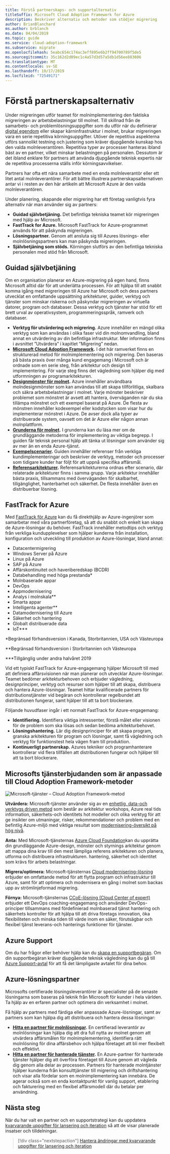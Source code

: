 ```yaml
---
title: Förstå partnerskaps- och supportalternativ
titleSuffix: Microsoft Cloud Adoption Framework for Azure
description: Beskriver alternativ och metoder som stödjer migrering
author: BrianBlanchard
ms.author: brblanch
ms.date: 04/04/2019
ms.topic: guide
ms.service: cloud-adoption-framework
ms.subservice: migrate
ms.openlocfilehash: 5eabc654c174ac3eff895e6b2ff94700789f5de5
ms.sourcegitcommit: 35c162d2d09ec1c4a57d3d57a5db1d56ee883806
ms.translationtype: MT
ms.contentlocale: sv-SE
ms.lasthandoff: 10/17/2019
ms.locfileid: "72549171"
---
```

# <a name="understand-partnership-options"></a>Förstå partnerskapsalternativ

Under migreringen utför teamet för molnimplementering den faktiska migreringen av arbetsbelastningar till molnet. Till skillnad från de samarbets- och problemlösningsuppgifter som du utför när du definierar [digital egendom](../../../digital-estate/index.md) eller skapar kärninfrastruktur i molnet, brukar migreringen vara en serie repetitiva körningsuppgifter. Utöver de repetitiva aspekterna utförs sannolikt testning och justering som kräver djupgående kunskap hos den valda molnleverantören. Repetitiva typer av processer hanteras ibland bäst av en partner, vilket minskar belastningen på personalen. Dessutom är det ibland enklare för partners att använda djupgående teknisk expertis när de repetitiva processerna ställs inför körningsavvikelser.

Partners har ofta ett nära samarbete med en enda molnleverantör eller ett litet antal molnleverantörer. För att bättre illustrera partnerskapsalternativen antar vi i resten av den här artikeln att Microsoft Azure är den valda molnleverantören.

Under planering, skapande eller migrering har ett företag vanligtvis fyra alternativ när man använder sig av partners:

- **Guidad självbetjäning.** Det befintliga tekniska teamet kör migreringen med hjälp av Microsoft.
- **FastTrack for Azure.** Microsoft FastTrack for Azure-programmet används för att påskynda migreringen.
- **Lösningspartner.** Genom att ansluta sig till Azures lösnings- eller molnlösningspartners kan man påskynda migreringen.
- **Självbetjäning som stöds.** Körningen slutförs av den befintliga tekniska personalen med stöd från Microsoft.

## <a name="guided-self-service"></a>Guidad självbetjäning

Om en organisation planerar en Azure-migrering på egen hand, finns Microsoft alltid där för att underlätta processen. För att hjälpa till att snabbt komma igång med migreringen till Azure har Microsoft och dess partners utvecklat en omfattande uppsättning arkitekturer, guider, verktyg och tjänster som minskar riskerna och påskyndar migreringen av virtuella datorer, program och databaser. Dessa verktyg och tjänster har stöd för ett brett urval av operativsystem, programmeringsspråk, ramverk och databaser.

- **Verktyg för utvärdering och migrering.** Azure innehåller en mängd olika verktyg som kan användas i olika faser vid din molnomvandling, bland annat en utvärdering av din befintliga infrastruktur. Mer information finns i avsnittet ”Utvärdera” i kapitlet ”Migrering” nedan.
- **[Microsoft Cloud Adoption Framework](../../index.md).** I det här ramverket finns en strukturerad metod för molnimplementering och migrering. Den baseras på bästa praxis över många kund engagemang i Microsoft och är ordnade som en serie steg, från arkitektur och design till implementering. För varje steg finns det vägledning som hjälper dig med utformningen av programarkitekturen.
- **[Designmönster för molnet](https://docs.microsoft.com/azure/architecture/patterns).** Azure innehåller användbara molndesignmönster som kan användas till att skapa tillförlitliga, skalbara och säkra arbetsbelastningar i molnet. Varje mönster beskriver problemet som mönstret är avsett att hantera, överväganden när du ska tillämpa mönstret och ett exempel baserat på Azure. De flesta av mönstren innehåller kodexempel eller kodstycken som visar hur du implementerar mönstret i Azure. De avser dock alla typer av distribuerade system, oavsett om det är Azure eller någon annan molnplattform.
- **[Grunderna för molnet](https://docs.microsoft.com/azure/architecture/guide).** I grunderna kan du läsa mer om de grundläggande metoderna för implementering av viktiga begrepp. I guiden får teknisk personal hjälp att tänka ut lösningar som använder sig av mer än en enda Azure-tjänst.
- **[Exempelscenarier](https://docs.microsoft.com/azure/architecture/example-scenario).** Guiden innehåller referenser från verkliga kundimplementeringar och beskriver de verktyg, metoder och processer som tidigare kunder har följt för att uppnå specifika affärsmål.
- **[Referensarkitekturer](https://docs.microsoft.com/azure/architecture/reference-architectures).** Referensarkitekturerna ordnas efter scenario, där relaterade arkitekturer finns i samma grupp. Varje arkitektur innehåller bästa praxis, tillsammans med överväganden för skalbarhet, tillgänglighet, hanterbarhet och säkerhet. De flesta innehåller även en distribuerbar lösning.

## <a name="fasttrack-for-azure"></a>FastTrack for Azure

Med [FastTrack för Azure](https://azure.microsoft.com/roadmap/fasttrack-for-azure) kan du få direkthjälp av Azure-ingenjörer som samarbetar med våra partnerföretag, så att du snabbt och enkelt kan skapa de Azure-lösningar du behöver. FastTrack innehåller metodtips och verktyg från verkliga kundupplevelser som hjälper kunderna från installation, konfiguration och utveckling till produktion av Azure-lösningar, bland annat:

- Datacentermigrering
- Windows Server på Azure
- Linux på Azure
- SAP på Azure
- Affärskontinuitet och haveriberedskap (BCDR)
- Databehandling med höga prestanda*
- Molnbaserade appar
- DevOps
- Appmodernisering
- Analys i molnskala**
- Smarta appar
- Intelligenta agenter**
- Datamodernisering till Azure
- Säkerhet och hantering
- Globalt distribuerade data
- IoT***

*Begränsad förhandsversion i Kanada, Storbritannien, USA och Västeuropa

**Begränsad förhandsversion i Storbritannien och Västeuropa

***Tillgänglig under andra halvåret 2019

Vid ett typiskt FastTrack for Azure-engagemang hjälper Microsoft till med att definiera affärsvisionen när man planerar och utvecklar Azure-lösningar. Teamet bedömer arkitekturbehoven och erbjuder vägledning, designprinciper, verktyg och resurser som hjälper till att skapa, distribuera och hantera Azure-lösningar. Teamet hittar kvalificerade partners för distributionstjänster vid begäran och kontrollerar regelbundet att distributionen fungerar, samt hjälper till att ta bort blockerare.

Följande huvudfaser ingår i ett normalt FastTrack for Azure-engagemang:

- **Identifiering.** Identifiera viktiga intressenter, förstå målet eller visionen för de problem som ska lösas och sedan bedöma arkitekturbehovet.
- **Lösningshantering.** Lär dig designprinciper för att skapa program, granska arkitekturen för program och lösningar, samt få vägledning och verktyg för funktionstest hela vägen fram till produktion.
- **Kontinuerligt partnerskap.** Azures tekniker och programhanterare kontrollerar vid flera tillfällen att distributionen fungerar och hjälper till att ta bort blockerare.

## <a name="microsoft-services-offerings-aligned-to-cloud-adoption-framework-approaches"></a>Microsofts tjänsterbjudanden som är anpassade till Cloud Adoption Framework-metoder

![Microsoft-tjänster – Cloud Adoption Framework-metod](../../../_images/migrate/mcs-program-approach.jpg)

**Utvärdera:** Microsoft-tjänster använder sig av en [enhetlig, data-och verktygs driven metod](https://download.microsoft.com/download/C/7/C/C7CEA89D-7BDB-4E08-B998-737C13107361/Secure_Cloud_Insights_Datasheet_EN_US.pdf) som består av arkitektur workshops, Azure real tids information, säkerhets-och identitets hot modeller och olika verktyg för att ge insikter om utmaningar, risker, rekommendationer och problem med en befintlig Azure-miljö med viktiga resultat som [modernisering-översikt på hög nivå](https://download.microsoft.com/download/F/7/2/F72FAD7E-8BBD-4E04-8C7B-9AC4FE04A150/Cloud_Adoption_Discovery_and_Roadmap_Datasheet.pdf).

**Anta:** Med Microsoft-tjänsternas [Azure Cloud Foundation](https://download.microsoft.com/download/D/8/7/D872DFD0-1C46-4145-95E4-B5EAB2958B96/Hybrid_Cloud_Foundation_Datasheet_EN_US.pdf)kan du upprätta din grundläggande Azure-design, mönster och styrnings arkitektur genom att mappa dina krav till den mest lämpliga referens arkitekturen och planera, utforma och distribuera infrastrukturen. hantering, säkerhet och identitet som krävs för arbets belastningar.

**Migrera/optimera:** Microsoft-tjänsternas [Cloud modernisering-lösning](https://download.microsoft.com/download/3/7/3/373F90E3-8568-44F3-B096-CD9C1CD28AB7/Cloud_Modernization_Datasheet_EN_US.pdf) erbjuder en omfattande metod för att flytta program och infrastruktur till Azure, samt för att optimera och modernisera en gång i molnet som backas upp av strömlinjeformad migrering.

**Förnya:** Microsoft-tjänsternas [CCoE-lösning (Cloud Center of expert)](https://download.microsoft.com/download/F/8/B/F8BBE4BD-E5F8-4DFB-82F7-C0A4E17051BB/Cloud_Center_of_Excellence_Datasheet_EN_US.pdf) erbjuder ett DevOps coaching-engagemang och använder DevOps-principer tillsammans med fördefinierad molnbaserad tjänst hantering och säkerhets kontroller för att hjälpa till att driva företags innovation, öka flexibiliteten och minska tiden till värde inom en säker, förutsägbar och flexibel tjänst leverans-och hanterings funktioner för tjänster.

## <a name="azure-support"></a>Azure Support

Om du har frågor eller behöver hjälp kan du [skapa en supportbegäran](https://portal.azure.com/#blade/Microsoft_Azure_Support/HelpAndSupportBlade/newsupportrequest). Om din supportbegäran kräver djupgående teknisk vägledning kan du gå till [Azure Support-avtal](https://azure.microsoft.com/support/plans) för att få det lämpligaste avtalet för dina behov.

## <a name="azure-solutions-partner"></a>Azure-lösningspartner

Microsofts certifierade lösningsleverantörer är specialister på de senaste lösningarna som baseras på teknik från Microsoft för kunder i hela världen. Ta hjälp av en erfaren partner och optimera din verksamhet i molnet.

Få hjälp av partners med färdiga eller anpassade Azure-lösningar, samt av partners som kan hjälpa dig att distribuera och hantera dessa lösningar:

- **[Hitta en partner för molnlösningar](https://www.microsoft.com/solution-providers/home).** En certifierad leverantör av molnlösningar kan hjälpa dig att dra full nytta av molnet genom att utvärdera affärsmålen för molnimplementering, identifiera rätt molnlösning för dina affärsbehov och hjälpa företaget att bli mer flexibelt och effektivt.
- **[Hitta en partner för hanterade tjänster](https://www.microsoft.com/solution-providers/search?cacheId=16a3b49b-fef2-449d-bdf0-628008114cca).** En Azure-partner för hanterade tjänster hjälper dig att överföra företaget till Azure genom att vägleda dig genom alla delar av processen. Partners för hanterade molntjänster hjälper kunderna från konsulttjänster till migrering och driftshantering och visar alla fördelar som en molnimplementering kan innebära. De agerar också som en enda kontaktpunkt för vanlig support, etablering och fakturering med en flexibel affärsmodell där du betalar per användning.

## <a name="next-steps"></a>Nästa steg

När du har valt en partner och en supportstrategi kan du uppdatera [kvarvarande uppgifter för lansering och iteration](./release-iteration-backlog.md) så att de visar planerade insatser och tilldelningar.

> [!div class="nextstepaction"]
> [Hantera ändringar med kvarvarande uppgifter för lansering och iteration](./release-iteration-backlog.md)
